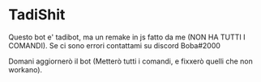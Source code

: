 # TadiShit
Questo bot e' tadibot, ma un remake in js fatto da me (NON HA TUTTI I COMANDI). Se ci sono errori contattami su discord Boba#2000

Domani aggiornerò il bot (Metterò tutti i comandi, e fixxerò quelli che non workano).
